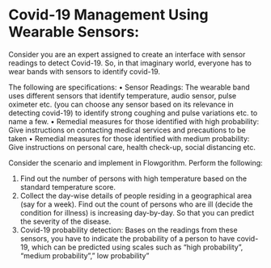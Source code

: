 # Covid-19 Management Using Wearable Sensors:
Consider you are an expert assigned to create an interface with sensor readings to 
detect Covid-19. So, in that imaginary world, everyone has to wear bands with 
sensors to identify covid-19.

The following are specifications:
  • Sensor Readings: The wearable band uses different sensors that identify 
  temperature, audio sensor, pulse oximeter etc. (you can choose any sensor 
  based on its relevance in detecting covid-19) to identify strong coughing and 
  pulse variations etc. to name a few. 
  • Remedial measures for those identified with high probability: Give 
  instructions on contacting medical services and precautions to be taken
  • Remedial measures for those identified with medium probability: Give 
  instructions on personal care, health check-up, social distancing etc.
  
Consider the scenario and implement in Flowgorithm. Perform the following:
  1. Find out the number of persons with high temperature based on the standard 
  temperature score.
  2. Collect the day-wise details of people residing in a geographical area (say for a 
  week). Find out the count of persons who are ill (decide the condition for 
  illness) is increasing day-by-day. So that you can predict the severity of the 
  disease.
  3. Covid-19 probability detection: Bases on the readings from these sensors, you 
  have to indicate the probability of a person to have covid-19, which can be 
  predicted using scales such as “high probability”, “medium probability”,” low 
  probability”
